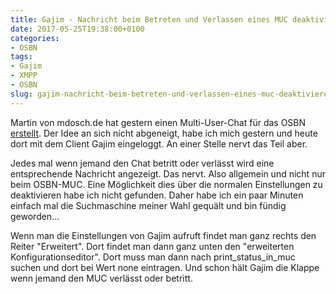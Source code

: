 ```yaml
---
title: Gajim - Nachricht beim Betreten und Verlassen eines MUC deaktivieren
date: 2017-05-25T19:38:00+0100
categories:
- OSBN
tags:
- Gajim
- XMPP
- OSBN
slug: gajim-nachricht-beim-betreten-und-verlassen-eines-muc-deaktivieren
---
```

Martin von mdosch.de hat gestern einen Multi-User-Chat für das OSBN [erstellt](https://blog.mdosch.de/2017/05/24/osbn-chat). Der Idee an sich nicht abgeneigt, habe ich mich gestern und heute dort mit dem Client Gajim eingeloggt. An einer Stelle nervt das Teil aber.

Jedes mal wenn jemand den Chat betritt oder verlässt wird eine entsprechende Nachricht angezeigt. Das nervt. Also allgemein und nicht nur beim OSBN-MUC. Eine Möglichkeit dies über die normalen Einstellungen zu deaktivieren habe ich nicht gefunden. Daher habe ich ein paar Minuten einfach mal die Suchmaschine meiner Wahl gequält und bin fündig geworden...

Wenn man die Einstellungen von Gajim aufruft findet man ganz rechts den Reiter "Erweitert". Dort findet man dann ganz unten den "erweiterten Konfigurationseditor". Dort muss man dann nach print_status_in_muc suchen und dort bei Wert none eintragen. Und schon hält Gajim die Klappe wenn jemand den MUC verlässt oder betritt.
